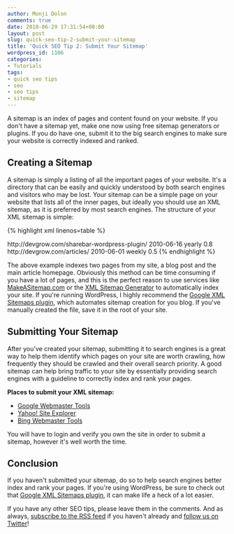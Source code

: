 ```yaml
---
author: Monji Dolon
comments: true
date: 2010-06-29 17:31:54+00:00
layout: post
slug: quick-seo-tip-2-submit-your-sitemap
title: 'Quick SEO Tip 2: Submit Your Sitemap'
wordpress_id: 1106
categories:
- Tutorials
tags:
- quick seo tips
- seo
- seo tips
- sitemap
---
```


A sitemap is an index of pages and content found on your website.  If you don't have a sitemap yet, make one now using free sitemap generators or plugins.  If you do have one, submit it to the big search engines to make sure your website is correctly indexed and ranked.

## Creating a Sitemap

A sitemap is simply a listing of all the important pages of your website.  It's a directory that can be easily and quickly understood by both search engines and visitors who may be lost.  Your sitemap can be a simple page on your website that lists all of the inner pages, but ideally you should use an XML sitemap, as it is preferred by most search engines.  The structure of your XML sitemap is simple:

{% highlight xml linenos=table %}
<?xml version="1.0" encoding="UTF-8"?>
 <urlset xmlns="http://www.sitemaps.org/schemas/sitemap/0.9">
   <url>
     <loc>http://devgrow.com/sharebar-wordpress-plugin/</loc>
     <lastmod>2010-06-16</lastmod>
     <changefreq>yearly</changefreq>
     <priority>0.8</priority>
   </url>
   <url>
     <loc>http://devgrow.com/articles/</loc>
     <lastmod>2010-06-01</lastmod>
     <changefreq>weekly</changefreq>
     <priority>0.5</priority>
   </url>
 </urlset>
{% endhighlight %}

The above example indexes two pages from my site, a blog post and the main article homepage.  Obviously this method can be time consuming if you have a lot of pages, and this is the perfect reason to use services like [MakeASitemap.com](http://www.makeasitemap.com/) or the [XML Sitemap Generator](http://www.xml-sitemaps.com/) to automatically index your site.  If you're running WordPress, I highly recommend the [Google XML Sitemaps plugin](http://www.arnebrachhold.de/redir/sitemap-home/), which automates sitemap creation for you blog.  If you've manually created the file, save it in the root of your site.

## Submitting Your Sitemap

After you've created your sitemap, submitting it to search engines is a great way to help them identify which pages on your site are worth crawling, how frequently they should be crawled and their overall search priority.  A good sitemap can help bring traffic to your site by essentially providing search engines with a guideline to correctly index and rank your pages.

**Places to submit your XML sitemap:**

  * [Google Webmaster Tools](http://google.com/webmasters/)
  * [Yahoo! Site Explorer](http://siteexplorer.search.yahoo.com/)
  * [Bing Webmaster Tools](http://www.bing.com/webmaster)

You will have to login and verify you own the site in order to submit a sitemap, however it's well worth the time.

## Conclusion

If you haven't submitted your sitemap, do so to help search engines better index and rank your pages.  If you're using WordPress, be sure to check out that [Google XML Sitemaps plugin](http://www.arnebrachhold.de/redir/sitemap-home/), it can make life a heck of a lot easier.

If you have any other SEO tips, please leave them in the comments.  And as always, [subscribe to the RSS feed](http://feeds.feedburner.com/devgrow) if you haven't already and [follow us on Twitter](http://twitter.com/ThinkDevGrow)!